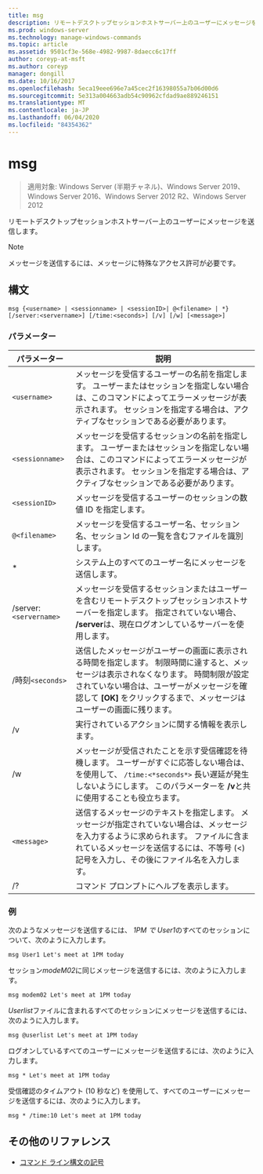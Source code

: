 ```yaml
---
title: msg
description: リモートデスクトップセッションホストサーバー上のユーザーにメッセージを送信する msg コマンドのリファレンストピック
ms.prod: windows-server
ms.technology: manage-windows-commands
ms.topic: article
ms.assetid: 9501cf3e-568e-4982-9987-8daecc6c17ff
author: coreyp-at-msft
ms.author: coreyp
manager: dongill
ms.date: 10/16/2017
ms.openlocfilehash: 5eca19eee696e7a45cec2f16398055a7b06d00d6
ms.sourcegitcommit: 5e313a004663adb54c90962cfdad9ae889246151
ms.translationtype: MT
ms.contentlocale: ja-JP
ms.lasthandoff: 06/04/2020
ms.locfileid: "84354362"
---
```

# <a name="msg"></a>msg

> 適用対象: Windows Server (半期チャネル)、Windows Server 2019、Windows Server 2016、Windows Server 2012 R2、Windows Server 2012

リモートデスクトップセッションホストサーバー上のユーザーにメッセージを送信します。

> [!NOTE]
> メッセージを送信するには、メッセージに特殊なアクセス許可が必要です。

## <a name="syntax"></a>構文

```
msg {<username> | <sessionname> | <sessionID>| @<filename> | *} [/server:<servername>] [/time:<seconds>] [/v] [/w] [<message>]
```

### <a name="parameters"></a>パラメーター

| パラメーター | 説明 |
| --------- | ----------- |
| `<username>` | メッセージを受信するユーザーの名前を指定します。 ユーザーまたはセッションを指定しない場合は、このコマンドによってエラーメッセージが表示されます。 セッションを指定する場合は、アクティブなセッションである必要があります。 |
| `<sessionname>` | メッセージを受信するセッションの名前を指定します。 ユーザーまたはセッションを指定しない場合は、このコマンドによってエラーメッセージが表示されます。 セッションを指定する場合は、アクティブなセッションである必要があります。 |
| `<sessionID>` | メッセージを受信するユーザーのセッションの数値 ID を指定します。 |
| `@<filename>` | メッセージを受信するユーザー名、セッション名、セッション Id の一覧を含むファイルを識別します。 |
| * | システム上のすべてのユーザー名にメッセージを送信します。 |
| /server:`<servername>` | メッセージを受信するセッションまたはユーザーを含むリモートデスクトップセッションホストサーバーを指定します。 指定されていない場合、 **/server**は、現在ログオンしているサーバーを使用します。 |
| /時刻`<seconds>` | 送信したメッセージがユーザーの画面に表示される時間を指定します。 制限時間に達すると、メッセージは表示されなくなります。 時間制限が設定されていない場合は、ユーザーがメッセージを確認して **[OK]** をクリックするまで、メッセージはユーザーの画面に残ります。 |
| /v | 実行されているアクションに関する情報を表示します。 |
| /w | メッセージが受信されたことを示す受信確認を待機します。 ユーザーがすぐに応答しない場合は、を使用して、 `/time:<*seconds*>` 長い遅延が発生しないようにします。 このパラメーターを **/v**と共に使用することも役立ちます。 |
| `<message>` | 送信するメッセージのテキストを指定します。 メッセージが指定されていない場合は、メッセージを入力するように求められます。 ファイルに含まれているメッセージを送信するには、不等号 (<) 記号を入力し、その後にファイル名を入力します。 |
| /? | コマンド プロンプトにヘルプを表示します。 |

### <a name="examples"></a>例

次のようなメッセージを送信するには、 *1PM で* *User1*のすべてのセッションについて、次のように入力します。

```
msg User1 Let's meet at 1PM today
```

セッション*modeM02*に同じメッセージを送信するには、次のように入力します。

```
msg modem02 Let's meet at 1PM today
```

*Userlist*ファイルに含まれるすべてのセッションにメッセージを送信するには、次のように入力します。

```
msg @userlist Let's meet at 1PM today
```

ログオンしているすべてのユーザーにメッセージを送信するには、次のように入力します。

```
msg * Let's meet at 1PM today
```

受信確認のタイムアウト (10 秒など) を使用して、すべてのユーザーにメッセージを送信するには、次のように入力します。

```
msg * /time:10 Let's meet at 1PM today
```

## <a name="additional-references"></a>その他のリファレンス

- [コマンド ライン構文の記号](command-line-syntax-key.md)
